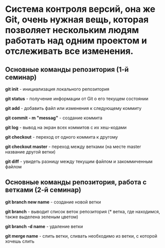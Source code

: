 # Система контроля версий, она же Git, очень нужная вещь, которая позволяет нескольким людям работать над одним проектом и отслеживать все изменения.

## Основные команды репозитория (1-й семинар)

**git init** - инициализация локального репозитория

**git status** - получение информации от Git о его текущем состоянии

**git add** - добавить файл или изменения к следующему коммиту

**git commit - m "messag"** - создание коммита

**git log** - вывод на экран всех коммитов с их хеш-кодами

**git checkout** - переход от одного коммита к другому

**git checkout master** - переход между ветками (на месте master название другой ветки)

**git diff** - увидеть разницу между текущим файлом и закоммиченным файлом

## Основные команды репозитория, работа с ветками (2-й семинар)

**git branch new name** - создание новой ветки

**git branch** - выводит список веток репозитория (* ветка, где находимся, также выделена зеленым цветом)

**git branch -d name** - удаление ветки

**git merge name** - слить ветки, сливать необходимо из ветки, с которой хочешь слить
